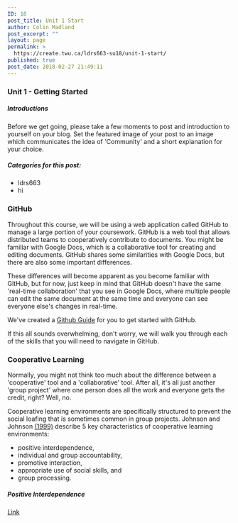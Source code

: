 ```yaml
---
ID: 18
post_title: Unit 1 Start
author: Colin Madland
post_excerpt: ""
layout: page
permalink: >
  https://create.twu.ca/ldrs663-su18/unit-1-start/
published: true
post_date: 2018-02-27 21:49:11
---
```

### Unit 1 - Getting Started

##### Introductions

Before we get going, please take a few moments to post and introduction to yourself on your blog. Set the featured image of your post to an image which communicates the idea of 'Community' and a short explanation for your choice.

##### Categories for this post:
- ldrs663
- hi

### GitHub

Throughout this course, we will be using a web application called GitHub to manage a large portion of your coursework. GitHub is a web tool that allows distributed teams to cooperatively contribute to documents. You might be familiar with Google Docs, which is a collaborative tool for creating and editing documents. GitHub shares some similarities with Google Docs, but there are also some important differences.

These differences will become apparent as you become familiar with GitHub, but for now, just keep in mind that GitHub doesn't have the same 'real-time collaboration' that you see in Google Docs, where multiple people can edit the same document at the same time and everyone can see everyone else's changes in real-time.

We've created a [Github Guide](https://create.twu.ca/ldrs663-su18/github-guide/) for you to get started with GitHub.

If this all sounds overwhelming, don't worry, we will walk you through each of the skills that you will need to navigate in GitHub.



### Cooperative Learning

Normally, you might not think too much about the difference between a 'cooperative' tool and a 'collaborative' tool. After all, it's all just another 'group project' where one person does all the work and everyone gets the credit, right? Well, no.

Cooperative learning environments are specifically structured to prevent the social loafing that is sometimes common in group projects. Johnson and Johnson [(1999)](https://ezproxy.student.twu.ca/login?url=http://search.ebscohost.com/login.aspx?direct=true&amp;db=cat05965a&amp;AN=alc.40863&amp;site=eds-live) describe 5 key characteristics of cooperative learning environments:
- positive interdependence,
- individual and group accountability,
- promotive interaction,
- appropriate use of social skills, and
- group processing.

##### Positive Interdependence
[Link](#@johnsonMakingCooperativeLearning1999a)

